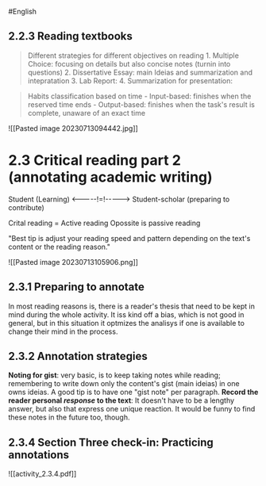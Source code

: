 #English
## 2.2.3 Reading textbooks

> Different strategies for different objectives on reading
	1. Multiple Choice: focusing on details but also concise notes (turnin into questions)
	2. Dissertative Essay: main Ideias and summarization and intepratation
	3. Lab Report:
	4. Summarization for presentation:

> Habits classification based on time
	- Input-based: finishes when the reserved time ends
	- Output-based: finishes when the task's result is complete, unaware of an exact time

![[Pasted image 20230713094442.jpg]]



# 2.3 Critical reading part 2 (annotating academic writing)

Student (Learning) <-----!=!-----> Student-scholar (preparing to contribute)

Crital reading = Active reading
Opossite is passive reading

"Best tip is adjust your reading speed and pattern depending on the text's content or the reading reason."

![[Pasted image 20230713105906.png]]


## 2.3.1 Preparing to annotate

In most reading reasons is, there is a reader's thesis that need to be kept in mind during the whole activity. It iss kind off a bias, which is not good in general, but in this situation it optmizes the analisys if one is available to change their mind in the process.

## 2.3.2 Annotation strategies

**Noting for gist**: very basic, is to keep taking notes while reading; remembering to write down only the content's gist (main ideias) in one owns ideias. A good tip is to have one "gist note" per paragraph.
**Record the reader personal *response* to the text**: It doesn't have to be a lengthy answer, but also that express one unique reaction. It would be funny to find these notes in the future too, though.


## 2.3.4 Section Three check-in: Practicing annotations 

![[activity_2.3.4.pdf]]


